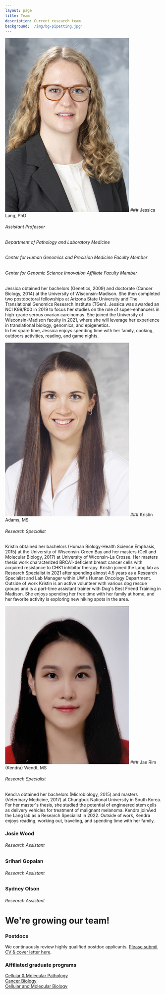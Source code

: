 ```yaml
---
layout: page
title: Team
description: Current research team
background: '/img/bg-pipetting.jpg'
---
```


<img src="img/UW Lang_Jessica_764.jpg" alt="Jessica Lang headshot" width="400"/>
### Jessica Lang, PhD

###### Assistant Professor

###### Department of Pathology and Laboratory Medicine

###### Center for Human Genomics and Precision Medicine Faculty Member

###### Center for Genomic Science Innovation Affiliate Faculty Member

Jessica obtained her bachelors (Genetics, 2009) and doctorate (Cancer Biology, 2014) at the University of Wisconsin-Madison. She then completed two postdoctoral fellowships at Arizona State University and The Translational Genomics Research Institute (TGen). Jessica was awarded an NCI K99/R00 in 2019 to focus her studies on the role of super-enhancers in high-grade serous ovarian carcinomas. She joined the University of Wisconsin-Madison faculty in 2021, where she will leverage her experience in translational biology, genomics, and epigenetics.  
In her spare time, Jessica enjoys spending time with her family, cooking, outdoors activities, reading, and game nights.

<img src="img/Adams_Kristin_182.jpg" alt="Kristin Adams headshot" width="400"/>
### Kristin Adams, MS

###### Research Specialist

Kristin obtained her bachelors (Human Biology-Health Science Emphasis, 2015) at the University of Wisconsin-Green Bay and her masters (Cell and Molecular Biology, 2017) at University of Wiconsin-La Crosse. Her masters thesis work characterized BRCA1-deficient breast cancer cells with acquired resistance to CHK1 inhibitor therapy. Kristin joined the Lang lab as Research Specialist in 2021 after spending almost 4.5 years as a Research Specialist and Lab Manager within UW's Human Oncology Department.
Outside of work Kristin is an active volunteer with various dog rescue groups and is a part-time assistant trainer with Dog's Best Friend Training in Madison. She enjoys spending her free time with her family at home, and her favorite activity is exploring new hiking spots in the area.

<img src="img/JaeRimKendraWendtPhoto.jpg" alt="Jae Rim (Kendra) Wendt headshot" width="400"/>
### Jae Rim (Kendra) Wendt, MS

###### Research Specialist

Kendra obtained her bachelors (Microbiology, 2015) and masters (Veterinary Medicine, 2017) at Chungbuk National University in South Korea. For her master's thesis, she studied the potential of engineered stem cells as delivery vehicles for treatment of malignant melanoma. Kendra joinÂed the Lang lab as a Research Specialist in 2022.
Outside of work, Kendra enjoys reading, working out, traveling, and spending time with her family.

### Josie Wood

###### Research Assistant


### Srihari Gopalan

###### Research Assistant


### Sydney Olson

###### Research Assistant


# We're growing our team!
          

### Postdocs
We continuously review highly qualified postdoc applicants.
[Please submit CV & cover letter here](mailto:jessica.lang@wisc.edu).

### Affiliated graduate programs
[Cellular & Molecular Pathology](https://cmp.wisc.edu/)  
[Cancer Biology](https://cancerbiology.wisc.edu/)  
[Cellular and Molecular Biology](https://cmb.wisc.edu/)  
